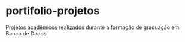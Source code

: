 # portifolio-projetos
Projetos acadêmicos realizados durante a formação de graduação em Banco de Dados.

